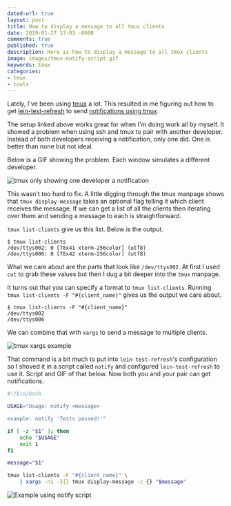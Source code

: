 ```yaml
---
dated-url: true
layout: post
title: How to display a message to all tmux clients
date: 2019-01-27 17:03 -0600
comments: true
published: true
description: Here is how to display a message to all tmux clients
image: images/tmux-notify-script.gif
keywords: tmux
categories:
- tmux
- tools
---
```


<!-- Estimated time: 30 minutes -->
<!-- First Draft: 26 minutes -->
<!-- First edits: 14 minutes -->

Lately, I've been using [tmux](https://github.com/tmux/tmux) a lot.
This resulted in me figuring out how to get [lein-test-refresh](https://github.com/jakemcc/lein-test-refresh#notifications) to send [notifications using tmux](/blog/2019/01/06/notifications-with-tmux-and-lein-test-refresh/).

The setup linked above works great for when I'm doing work all by myself.
It showed a problem when using ssh and tmux to pair with another developer.
Instead of both developers receiving a notification, only one did.
One is better than none but not ideal.

Below is a GIF showing the problem.
Each window simulates a different developer.

![tmux only showing one developer a notification](/images/tmux-pair-fail.gif)

This wasn't too hard to fix.
A little digging through the tmux manpage shows that `tmux display-message` takes an optional flag telling it which client receives the message.
If we can get a list of all the clients then iterating over them and sending a message to each is straightforward.

`tmux list-clients` give us this list.
Below is the output.

```
$ tmux list-clients
/dev/ttys002: 0 [78x41 xterm-256color] (utf8)
/dev/ttys006: 0 [78x42 xterm-256color] (utf8)
```

What we care about are the parts that look like `/dev/ttys002`.
At first I used `cut` to grab these values but then I dug a bit deeper into the `tmux` manpage.

It turns out that you can specify a format to `tmux list-clients`.
Running `tmux list-clients -F "#{client_name}"` gives us the output we care about.

```
$ tmux list-clients -F "#{client_name}"
/dev/ttys002
/dev/ttys006
```

We can combine that with `xargs` to send a message to multiple clients.

![tmux xargs example](/images/tmux-xargs-example.gif)

That command is a bit much to put into `lein-test-refresh`'s configuration so I shoved it in a script called `notify` and configured `lein-test-refresh` to use it.
Script and GIF of that below.
Now both you and your pair can get notifications.

```bash
#!/bin/bash

USAGE="Usage: notify <message>

example: notify 'Tests passed!'"

if [ -z "$1" ]; then
    echo "$USAGE"
    exit 1
fi

message="$1"

tmux list-clients -F "#{client_name}" \
    | xargs -n1 -I{} tmux display-message -c {} "$message"
```

![Example using notify script](/images/tmux-notify-script.gif)